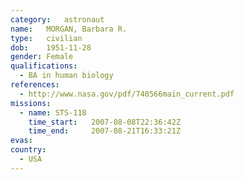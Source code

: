 ```yaml
---
category:	astronaut
name:	MORGAN, Barbara R.
type:	civilian
dob:	1951-11-28
gender:	Female
qualifications:
  - BA in human biology
references:
  - http://www.nasa.gov/pdf/740566main_current.pdf
missions:
  - name: STS-118
    time_start:   2007-08-08T22:36:42Z
    time_end:     2007-08-21T16:33:21Z
evas:
country:
  - USA
---
```

